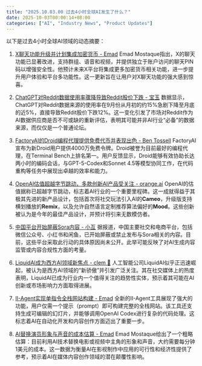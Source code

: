 ```yaml
---
title: "2025.10.03.00 过去4小时全球AI发生了什么？"
date: 2025-10-03T00:00:14+08:00
categories: ["AI", "Industry News", "Product Updates"]
---
```


以下是过去4小时全球AI领域的动态摘要：

1.  [X聊天功能升级并计划集成加密货币 - Emad](https://x.com/EMostaque/status/1973770405853974599)
    Emad Mostaque指出，X的聊天功能已显著改进，支持群组、语音和视频，并提供独立于账户访问的聊天PIN码以增强安全性。他预计未来X平台将集成更多加密货币相关功能，进一步提升用户体验和平台多功能性。这一更新旨在让用户对X聊天功能的强大感到惊喜。

2.  [ChatGPT对Reddit数据使用率骤降导致Reddit股价下跌 - 宝玉](https://x.com/dotey/status/1973761857111638194)
    数据显示，ChatGPT对Reddit数据来源的使用率在9月份从月初的约15%急剧下降至月底的近5%，直接导致Reddit股价下跌12%。这一变化引发了市场对Reddit作为AI数据供应商是否不可或缺的重新评估，表明其可能并非AI行业“必备”的数据来源，而仅仅是一个普通论坛。

3.  [FactoryAI的Droid编程代理提供免费代币并表现出色 - Ben Tossell](https://x.com/bentossell/status/1973757965636341808)
    FactoryAI宣布为新Droid用户提供4000万免费令牌。Droid被誉为目前最好的编程代理，在Terminal Bench上排名第一。用户反馈显示，Droid能够有效协助长达两小时的编码会话，与GPT-5-Codex和Sonnet 4.5等模型协同工作，在代码重构等任务中展现出卓越的效率和能力。

4.  [OpenAI估值超越字节跳动，多款创新AI产品受关注 - orange.ai](https://x.com/oran_ge/status/1973757652346831212)
    OpenAI的估值据称已超越字节跳动，标志着AI行业的一个重要里程碑。这一成就得益于其极其先进的新产品设计，包括首次将社交玩法引入AI的**Cameo**，升级版支持横划播放的**Remix**，以及允许自然语言定制推荐算法偏好的**Mood**。这些创新被认为是今年的最佳产品设计，并预计将引来无数模仿者。

5.  [中国平台开始屏蔽Sora内容 - 小互](https://x.com/imxiaohu/status/1973755586874572989)
    据报道，中国主要社交和电商平台，包括微信公众号、小红书和闲鱼，已开始屏蔽或禁止发布与Sora相关的内容。目前，这些平台采取此行动的具体原因尚未公开。此举可能反映了对AI生成内容监管或内容合规性方面的考量。

6.  [LiquidAI成为西方AI领域新焦点 - clem 🤗](https://x.com/ClementDelangue/status/1973740680263643642)
    人工智能公司LiquidAI似乎正迅速崛起，被认为是西方AI领域的“新骄傲”并引发广泛关注。其在社交媒体上的热度表明，LiquidAI已成为行业内一个值得关注的趋势性实体，预示着其可能在AI创新或市场影响力方面取得进展。

7.  [II-Agent实现单指令全栈网站构建 - Emad](https://x.com/EMostaque/status/1973729393832014271)
    全新的II-Agent工具展现了强大的功能，用户仅需一个提示（prompt）即可构建完整的全栈网站。该工具还支持生成可编辑的幻灯片，并能够调用OpenAI Codex进行复杂的代码处理。这标志着AI在自动化开发和内容创作方面迈出了重要一步。

8.  [AI替换演员形象与声音的成本估算 - Emad](https://x.com/EMostaque/status/1973728157787390131)
    Emad Mostaque给出了一个粗略估算：目前利用AI技术替换电影或视频中主角的形象和声音，大约需要每分钟1美元的成本。这一数据为衡量AI在影视制作中应用的可行性和经济性提供了参考，预示着AI在媒体内容创作领域的潜在颠覆性影响。